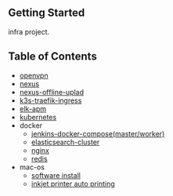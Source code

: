 ## Getting Started

infra project.

## Table of Contents

* [openvpn](https://github.com/kudl/kudl-infra/tree/master/openvpn)
* [nexus](https://github.com/kudl/kudl-infra/tree/master/nexus)
* [nexus-offline-uplad](https://github.com/kudl/kudl-infra/tree/develop/nexus-offline-upload)
* [k3s-traefik-ingress](https://github.com/kudl/kudl-infra/tree/master/k3s-traefik-ingress)
* [elk-apm](https://github.com/kudl/kudl-infra/tree/master/elk-apm)
* [kubernetes](https://github.com/kudl/kudl-infra/tree/master/kubernetes)
* docker
    * [jenkins-docker-compose(master/worker)](https://github.com/kudl/kudl-infra/tree/master/docker/jenkins)
    * [elasticsearch-cluster](https://github.com/kudl/kudl-infra/tree/master/docker/elasticsearch)
    * [nginx](https://github.com/kudl/kudl-infra/tree/master/docker/nginx)
    * [redis](https://github.com/kudl/kudl-infra/tree/master/docker/redis)
* mac-os
    * [software install](https://github.com/kudl/kudl-infra/blob/master/mac-os/init/README.md)
    * [inkjet printer auto printing](https://github.com/kudl/kudl-infra/blob/master/mac-os/auto-printing/README.md)
